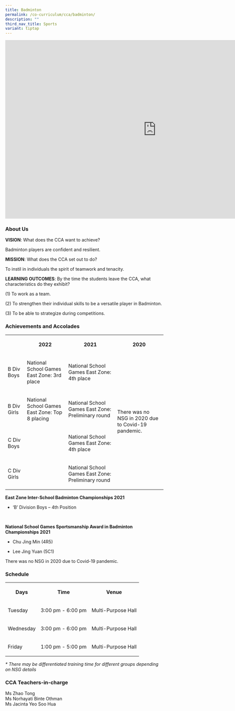 ```yaml
---
title: Badminton
permalink: /co-curriculum/cca/badminton/
description: ""
third_nav_title: Sports
variant: tiptap
---
```

<div class="iframe-wrapper"><iframe height="569" width="960" allowfullscreen="true" frameborder="0" src="https://docs.google.com/presentation/d/1FW0k-MTzIIITn0Gpre2R7T7kJy8AsF-MMhZ8h77JJo4/embed?start=true&amp;loop=true&amp;delayms=3000"></iframe></div><h3>About Us</h3><p><strong>VISION</strong>: What does the CCA want to achieve?&nbsp;</p><p>Badminton players are confident and resilient.</p><p><strong>MISSION</strong>: What does the CCA set out to do?</p><p>To instil in individuals the spirit of teamwork and tenacity.</p><p><strong>LEARNING OUTCOMES</strong>: By the time the students leave the CCA, what characteristics do they exhibit?</p><p>(1) To work as a team.</p><p>(2) To strengthen their individual skills to be a versatile player in Badminton.</p><p>(3) To be able to strategize during competitions.</p><h3>Achievements and Accolades</h3><table><tbody><tr><th rowspan="1" colspan="1"><p></p></th><th rowspan="1" colspan="1"><p>2022</p></th><th rowspan="1" colspan="1"><p>2021</p></th><th rowspan="1" colspan="1"><p>2020</p></th></tr><tr><td rowspan="1" colspan="1"><p>B Div Boys</p></td><td rowspan="1" colspan="1"><p>National School Games East Zone: 3rd place</p></td><td rowspan="1" colspan="1"><p>National School Games East Zone: 4th place</p></td><td rowspan="4" colspan="1"><p>There was no NSG in 2020 due to Covid-19 pandemic.</p></td></tr><tr><td rowspan="1" colspan="1"><p>B Div Girls</p></td><td rowspan="1" colspan="1"><p>National School Games East Zone: Top 8 placing</p></td><td rowspan="1" colspan="1"><p>National School Games East Zone: Preliminary round</p></td></tr><tr><td rowspan="1" colspan="1"><p>C Div Boys</p></td><td rowspan="1" colspan="1"><p></p></td><td rowspan="1" colspan="1"><p>National School Games East Zone: 4th place</p></td></tr><tr><td rowspan="1" colspan="1"><p>C Div Girls</p></td><td rowspan="1" colspan="1"><p></p></td><td rowspan="1" colspan="1"><p>National School Games East Zone: Preliminary round</p></td></tr></tbody></table><p><strong>East Zone Inter-School Badminton Championships 2021</strong></p><ul data-tight="true" class="tight"><li><p>‘B’ Division Boys – 4th&nbsp;Position</p></li></ul><p>&nbsp;</p><p><strong>National School Games Sportsmanship Award in Badminton Championships 2021</strong></p><ul data-tight="true" class="tight"><li><p>Chu Jing Min (4R5)</p></li><li><p>Lee Jing Yuan (5C1)&nbsp;</p></li></ul><p>There was no NSG in 2020 due to Covid-19 pandemic.</p><h3>Schedule</h3><table><tbody><tr><th rowspan="1" colspan="1"><p>Days</p></th><th rowspan="1" colspan="1"><p>Time</p></th><th rowspan="1" colspan="1"><p>Venue<br></p></th></tr><tr><td rowspan="1" colspan="1"><p>Tuesday</p></td><td rowspan="1" colspan="1"><p>3:00 pm - 6:00 pm</p></td><td rowspan="1" colspan="1"><p>Multi-Purpose Hall</p></td></tr><tr><td rowspan="1" colspan="1"><p>Wednesday</p></td><td rowspan="1" colspan="1"><p>3:00 pm - 6:00 pm</p></td><td rowspan="1" colspan="1"><p>Multi-Purpose Hall</p></td></tr><tr><td rowspan="1" colspan="1"><p>Friday</p></td><td rowspan="1" colspan="1"><p>1:00 pm - 5:00 pm</p></td><td rowspan="1" colspan="1"><p>Multi-Purpose Hall</p></td></tr></tbody></table><p><em>* There may be differentiated training time for different groups depending on NSG details</em></p><h3>CCA Teachers-in-charge</h3><p>Ms Zhao Tong<br>Ms Norhayati Binte Othman<br>Ms Jacinta Yeo Soo Hua</p>
